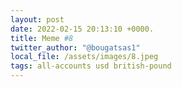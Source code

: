 ```yaml
---
layout: post
date: 2022-02-15 20:13:10 +0000.
title: Meme #8
twitter_author: "@bougatsas1"
local_file: /assets/images/8.jpeg
tags: all-accounts usd british-pound
---
```

